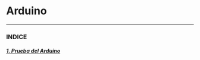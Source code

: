 # Arduino

---

### INDICE

##### [1. Prueba del Arduino](https://github.com/Baultek/Arduino/blob/main/1.Prueba%20Arduino.md#1-prueba-del-arduino)
